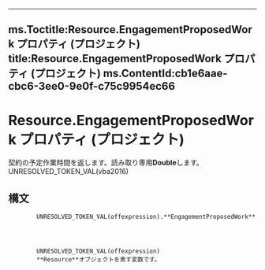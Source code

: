 

---
ms.Toctitle:Resource.EngagementProposedWork プロパティ (プロジェクト)
title:Resource.EngagementProposedWork プロパティ (プロジェクト)
ms.ContentId:cb1e6aae-cbc6-3ee0-9e0f-c75c9954ec66
---
# Resource.EngagementProposedWork プロパティ (プロジェクト)




契約の予定作業時間を返します。読み取り専用**Double**します。UNRESOLVED_TOKEN_VAL(vba2016)

## 構文

            UNRESOLVED_TOKEN_VAL(offexpression).**EngagementProposedWork**




            UNRESOLVED_TOKEN_VAL(offexpression)
            **Resource**オブジェクトを表す変数です。




